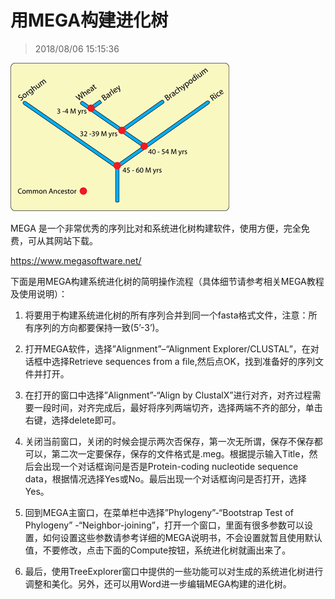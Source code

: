 # 用MEGA构建进化树

> 2018/08/06 15:15:36

![20180806-151536-0001](/assets/images/20180806-151536-0001.png)

MEGA 是一个非常优秀的序列比对和系统进化树构建软件，使用方便，完全免费，可从其网站下载。

<https://www.megasoftware.net/>

下面是用MEGA构建系统进化树的简明操作流程（具体细节请参考相关MEGA教程及使用说明）：

1. 将要用于构建系统进化树的所有序列合并到同一个fasta格式文件，注意：所有序列的方向都要保持一致(5’-3’)。

2. 打开MEGA软件，选择”Alignment”–“Alignment Explorer/CLUSTAL”，在对话框中选择Retrieve sequences from a file,然后点OK，找到准备好的序列文件并打开。

3. 在打开的窗口中选择”Alignment”-“Align by ClustalX”进行对齐，对齐过程需要一段时间，对齐完成后，最好将序列两端切齐，选择两端不齐的部分，单击右键，选择delete即可。

4. 关闭当前窗口，关闭的时候会提示两次否保存，第一次无所谓，保存不保存都可以，第二次一定要保存，保存的文件格式是.meg。根据提示输入Title，然后会出现一个对话框询问是否是Protein-coding nucleotide sequence data，根据情况选择Yes或No。最后出现一个对话框询问是否打开，选择Yes。

5. 回到MEGA主窗口，在菜单栏中选择”Phylogeny”-“Bootstrap Test of Phylogeny” -“Neighbor-joining”，打开一个窗口，里面有很多参数可以设置，如何设置这些参数请参考详细的MEGA说明书，不会设置就暂且使用默认值，不要修改，点击下面的Compute按钮，系统进化树就画出来了。

6. 最后，使用TreeExplorer窗口中提供的一些功能可以对生成的系统进化树进行调整和美化。另外，还可以用Word进一步编辑MEGA构建的进化树。

